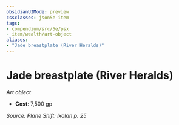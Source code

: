 ```yaml
---
obsidianUIMode: preview
cssclasses: json5e-item
tags:
- compendium/src/5e/psx
- item/wealth/art-object
aliases: 
- "Jade breastplate (River Heralds)"
---
```

# Jade breastplate (River Heralds)
*Art object*  

- **Cost**: 7,500 gp

*Source: Plane Shift: Ixalan p. 25*